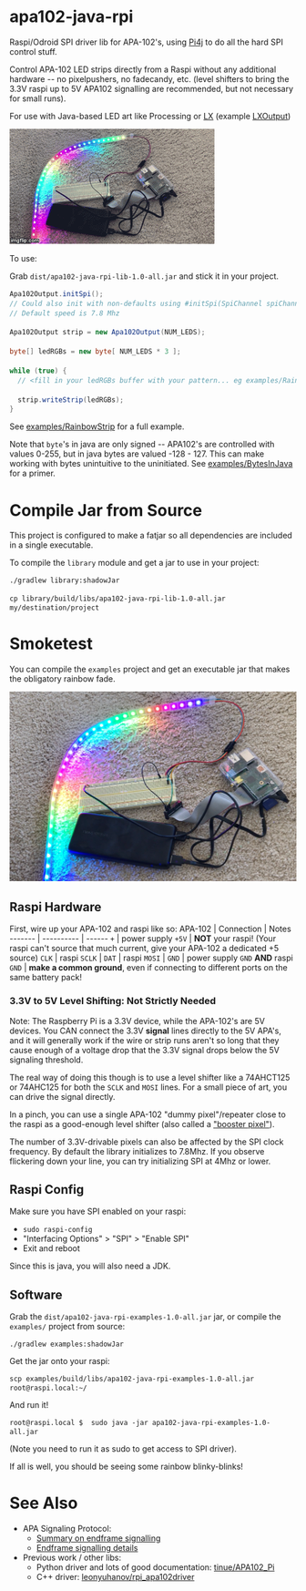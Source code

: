 # apa102-java-rpi
Raspi/Odroid SPI driver lib for APA-102's, using [Pi4j](http://pi4j.com/) to do all the hard SPI control stuff.

Control APA-102 LED strips directly from a Raspi without any additional hardware -- no pixelpushers, no fadecandy, etc.
(level shifters to bring the 3.3V raspi up to 5V APA102 signalling are recommended, but not necessary for small runs).

For use with Java-based LED art like Processing or [LX](https://github.com/heronarts/LX) (example [LXOutput](https://github.com/star-cats/blinky-dome/blob/master/src/main/java/com/github/starcats/blinkydome/util/Apa102RpiOutput.java))

![Rainbow Fade Demo][image-1]

To use:

Grab `dist/apa102-java-rpi-lib-1.0-all.jar` and stick it in your project.

```java
Apa102Output.initSpi();
// Could also init with non-defaults using #initSpi(SpiChannel spiChannel, int spiSpeed, SpiMode spiMode)
// Default speed is 7.8 Mhz

Apa102Output strip = new Apa102Output(NUM_LEDS);

byte[] ledRGBs = new byte[ NUM_LEDS * 3 ];

while (true) {
  // <fill in your ledRGBs buffer with your pattern... eg examples/RainbowStrip.java>

  strip.writeStrip(ledRGBs);
}
```

See [examples/RainbowStrip](https://github.com/dlopuch/apa102-java-rpi/blob/master/examples/src/main/java/com/github/dlopuch/apa102_java_rpi/examples/RainbowStrip.java) for a full example.

Note that `byte`'s in java are only signed -- APA102's are controlled with values 0-255, but in java bytes are valued
-128 - 127. This can make working with bytes unintuitive to the uninitiated.
See [examples/BytesInJava](https://github.com/dlopuch/apa102-java-rpi/blob/master/examples/src/main/java/com/github/dlopuch/apa102_java_rpi/examples/BytesInJava.java)
for a primer.

# Compile Jar from Source
This project is configured to make a fatjar so all dependencies are included in a single executable.

To compile the `library` module and get a jar to use in your project:

```
./gradlew library:shadowJar

cp library/build/libs/apa102-java-rpi-lib-1.0-all.jar my/destination/project
```

# Smoketest
You can compile the `examples` project and get an executable jar that makes the obligatory rainbow fade.

![Rainbow Fade Example Wiring][image-2]

## Raspi Hardware
First, wire up your APA-102 and raspi like so:
APA-102 | Connection | Notes
------- | ---------- | ------
`+` | power supply `+5V` | **NOT** your raspi! (Your raspi can't source that much current, give your APA-102 a dedicated +5 source)
`CLK` | raspi `SCLK` |
`DAT` | raspi `MOSI` |
`GND` | power supply `GND` **AND** raspi `GND` | **make a common ground**, even if connecting to different ports on the same battery pack!


### 3.3V to 5V Level Shifting: Not Strictly Needed

Note: The Raspberry Pi is a 3.3V device, while the APA-102's are 5V devices. You CAN connect the 3.3V **signal** lines directly
to the 5V APA's, and it will generally work if the wire or strip runs aren't so long that they cause enough of a voltage
drop that the 3.3V signal drops below the 5V signaling threshold.

The real way of doing this though is to use a level shifter like a 74AHCT125 or 74AHC125 for both the `SCLK` and `MOSI`
lines.  For a small piece of art, you can drive the signal directly.

In a pinch, you can use a single APA-102 "dummy pixel"/repeater close to the raspi as a good-enough level shifter
(also called a ["booster pixel"](http://www.elec-tron.org/?page_id=1296)).

The number of 3.3V-drivable pixels can also be affected by the SPI clock frequency.  By default the library initializes
 to 7.8Mhz.  If you observe flickering down your line, you can try initializing SPI at 4Mhz or lower.

## Raspi Config

Make sure you have SPI enabled on your raspi:
  - `sudo raspi-config`
  - "Interfacing Options" > "SPI" >  "Enable SPI"
  - Exit and reboot

Since this is java, you will also need a JDK.

## Software

Grab the `dist/apa102-java-rpi-examples-1.0-all.jar` jar, or compile the `examples/` project from source:

```
./gradlew examples:shadowJar
```

Get the jar onto your raspi:

```
scp examples/build/libs/apa102-java-rpi-examples-1.0-all.jar root@raspi.local:~/
```

And run it!

```
root@raspi.local $  sudo java -jar apa102-java-rpi-examples-1.0-all.jar
```

(Note you need to run it as sudo to get access to SPI driver).

If all is well, you should be seeing some rainbow blinky-blinks!

# See Also

- APA Signaling Protocol:
  - [Summary on endframe signalling](https://hackaday.com/2014/12/09/digging-into-the-apa102-serial-led-protocol/)
  - [Endframe signalling details](https://cpldcpu.com/2014/11/30/understanding-the-apa102-superled/)
- Previous work / other libs:
  - Python driver and lots of good documentation: [tinue/APA102_Pi](https://github.com/tinue/APA102_Pi)
  - C++ driver: [leonyuhanov/rpi_apa102driver](https://github.com/leonyuhanov/rpi_apa102driver)


[image-1]:	rainbow_demo.gif
[image-2]:	rainbow_demo.png

